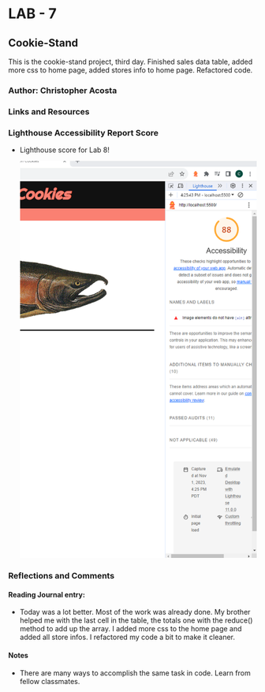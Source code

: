 # LAB - 7

## Cookie-Stand

This is the cookie-stand project, third day. Finished sales data table, added more css to home page, added stores info to home page. Refactored code.

### Author: Christopher Acosta

### Links and Resources

### Lighthouse Accessibility Report Score

* Lighthouse score for Lab 8!

  ![Lighthouse Score](images/lab8lighthouse.PNG)

### Reflections and Comments

#### Reading Journal entry:

* Today was a lot better. Most of the work was already done. My brother helped me with the last cell in the table, the totals one with the reduce() method to add up the array. I added more css to the home page and added all store infos. I refactored my code a bit to make it cleaner.

#### Notes

* There are many ways to accomplish the same task in code. Learn from fellow classmates.
